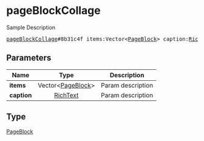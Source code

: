 # pageBlockCollage

Sample Description

<pre>
<a href="../constructor/pageBlockCollage.md">pageBlockCollage</a>#8b31c4f items:Vector&lt;<a href="../type/PageBlock.md">PageBlock</a>&gt; caption:<a href="../type/RichText.md">RichText</a> = <a href="../type/PageBlock.md">PageBlock</a>;</pre>
## Parameters

| Name | Type | Description |
|------|:----:|-------------|
| **items** | Vector&lt;<a href="../type/PageBlock.md">PageBlock</a>&gt; | Param description |
| **caption** | <a href="../type/RichText.md">RichText</a> | Param description |

## Type

<a href="../type/PageBlock.md">PageBlock</a>
